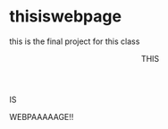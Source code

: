 # thisiswebpage
this is the final project for this class

<!DOCTYPE html>

<html>

<head>

  <title> </title>
<link type=”text/css”   rel=”stylesheet”   href=”thisiswebpage/css”>

</head>

<body> 

<header> THIS </header>

<navbar> IS </navbar>

<main> WEBPAAAAAGE!! </main>

</body> </html>
